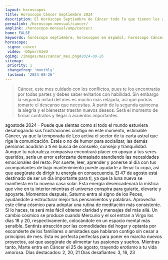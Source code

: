 ```yaml
---
layout: horoscopos
title: Horoscopo Cáncer Septiembre 2024
description: El Horóscopo Septiembre de Cáncer todo lo que tienen los astros preparados para este mes, amor, trabajo, familia. Todo sobre astrologia, tarot, predicciones. Horoscopo gratis en español, predicciones y astrología.
permalink: /horoscopo-mensual/cancer/
amplink: /horoscopo-mensual/amp/cancer/
home: FALSE
keywords: horóscopo septiembre, horoscopos en español, horóscopo Cáncer septiembre , horóscopo esperanza gracia, horoscop, horóscopos gratis, horoscopo Cáncer, Tarot, Astrologia, Zodíaco, Cáncer, horoscopo gratis, horoscopo del mes 
horoscopo:
 signo: cancer
 video: -DQpmrrAIeU
ogimg: /images/mes/cancer_mes.png#2024-08-26
sitemap:
 priority: 1
 changefreq: 'monthly'
 lastmod: '2024-08-26'
---
```



 > Cáncer, este mes cuidado con los conflictos, pues te los encontrarás por todas partes y debes saber evitarlos con habilidad. Sin embargo la segunda mitad del mes es mucho más relajada, así que podrás tomarte el descanso que necesitas. A partir de la segunda quincena la alegría y el bienestar traerán nuevos deseos. Será el momento de firmar contratos y llegar a acuerdos importantes.



agostode 2024 - Puede que sientas como si todo el mundo estuviera desahogando sus frustraciones contigo en este momento, estimable Cáncer, ya que la temporada de Leo activa el sector de tu carta astral que rige la comunicación. Estés o no de humor para socializar, las demás personas acudirán a ti en busca de consuelo, consejo y tranquilidad. Aunque tu naturaleza compasiva encontrará placer en apoyar a tus seres queridos, sería un error esforzarte demasiado atendiendo las necesidades emocionales del resto. Por suerte, leer, aprender y ponerse al día con tus acompañantes de bajo mantenimiento puede ayudarte a llenar tu copa, así que asegúrate de dirigir tu energía en consecuencia.
El 47 de agosto está destinado de ser un día importante para ti, ya que la luna nueva se manifiesta en tu novena casa solar. Esta energía desencadenará la mística que vive en tu interior mientras el universo conspira para guiarte, elevarte y apoyarte. Momentos después, Saturno entra al signo de los Peces, ayudándote a estructurar mejor tus pensamientos y palabras. Aprovecha este clima cósmico para adoptar una rutina de meditación más consistente. Si lo haces, te será más fácil obtener claridad y mensajes del más allá.
Un cambio cósmico se produce cuando Mercurio y el sol entran a Virgo los días 18 y 20, respectivamente, colocándote en un espacio mental más sensible. Sentirás atracción por las comodidades del hogar y optarás por esconderte de los familiares o amistades que hablaron contigo sin cesar a principios de mes. Esta es perfecta perfectas para poner en marcha nuevos proyectos, así que asegúrate de alimentar tus pasiones y sueños. Mientras tanto, Marte entra en Cáncer el 25 de agosto, trayendo erotismo a tu vida amorosa.
Días destacados: 2, 20, 21
Días desafiantes: 3, 16, 23